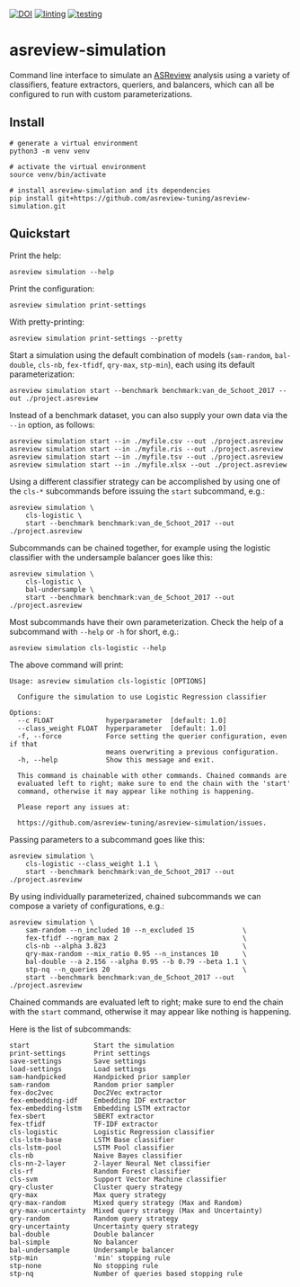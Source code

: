 [![DOI](https://zenodo.org/badge/DOI/10.5281/zenodo.8042547.svg)](https://doi.org/10.5281/zenodo.8042547)
[![linting](https://github.com/asreview-tuning/asreview-simulation/actions/workflows/linting.yml/badge.svg)](https://github.com/asreview-tuning/asreview-simulation/actions/workflows/linting.yml)
[![testing](https://github.com/asreview-tuning/asreview-simulation/actions/workflows/testing.yml/badge.svg)](https://github.com/asreview-tuning/asreview-simulation/actions/workflows/testing.yml)

# asreview-simulation

Command line interface to simulate an [ASReview](https://pypi.org/project/asreview) analysis using a variety
of classifiers, feature extractors, queriers, and balancers, which can all be configured to run with
custom parameterizations.

## Install

```shell
# generate a virtual environment
python3 -m venv venv

# activate the virtual environment
source venv/bin/activate

# install asreview-simulation and its dependencies
pip install git+https://github.com/asreview-tuning/asreview-simulation.git
```

## Quickstart

Print the help:

```shell
asreview simulation --help
```

Print the configuration:

```shell
asreview simulation print-settings
```

With pretty-printing:

```shell
asreview simulation print-settings --pretty
```

Start a simulation using the default combination of models (`sam-random`,
`bal-double`, `cls-nb`, `fex-tfidf`, `qry-max`, `stp-min`), each using its default
parameterization:

```shell
asreview simulation start --benchmark benchmark:van_de_Schoot_2017 --out ./project.asreview
```

Instead of a benchmark dataset, you can also supply your own data via the `--in` option, as follows:

```shell
asreview simulation start --in ./myfile.csv --out ./project.asreview
asreview simulation start --in ./myfile.ris --out ./project.asreview
asreview simulation start --in ./myfile.tsv --out ./project.asreview
asreview simulation start --in ./myfile.xlsx --out ./project.asreview
```

Using a different classifier strategy can be accomplished by using one of
the `cls-*` subcommands before issuing the `start` subcommand, e.g.:

```shell
asreview simulation \
    cls-logistic \
    start --benchmark benchmark:van_de_Schoot_2017 --out ./project.asreview
```

Subcommands can be chained together, for example using the logistic
classifier with the undersample balancer goes like this:

```shell
asreview simulation \
    cls-logistic \
    bal-undersample \
    start --benchmark benchmark:van_de_Schoot_2017 --out ./project.asreview
```

Most subcommands have their own parameterization. Check the help of a
subcommand with `--help` or `-h` for short, e.g.:

```shell
asreview simulation cls-logistic --help
```
The above command will print:

```shell
Usage: asreview simulation cls-logistic [OPTIONS]

  Configure the simulation to use Logistic Regression classifier

Options:
  --c FLOAT             hyperparameter  [default: 1.0]
  --class_weight FLOAT  hyperparameter  [default: 1.0]
  -f, --force           Force setting the querier configuration, even if that
                        means overwriting a previous configuration.
  -h, --help            Show this message and exit.

  This command is chainable with other commands. Chained commands are
  evaluated left to right; make sure to end the chain with the 'start'
  command, otherwise it may appear like nothing is happening.

  Please report any issues at:

  https://github.com/asreview-tuning/asreview-simulation/issues.
```

Passing parameters to a subcommand goes like this:

```shell
asreview simulation \
    cls-logistic --class_weight 1.1 \
    start --benchmark benchmark:van_de_Schoot_2017 --out ./project.asreview
```

By using individually parameterized, chained subcommands we can compose a
variety of configurations, e.g.:

```shell
asreview simulation \
    sam-random --n_included 10 --n_excluded 15            \
    fex-tfidf --ngram_max 2                               \
    cls-nb --alpha 3.823                                  \
    qry-max-random --mix_ratio 0.95 --n_instances 10      \
    bal-double --a 2.156 --alpha 0.95 --b 0.79 --beta 1.1 \
    stp-nq --n_queries 20                                 \
    start --benchmark benchmark:van_de_Schoot_2017 --out ./project.asreview
```

Chained commands are evaluated left to right; make sure to end the chain
with the `start` command, otherwise it may appear like nothing is happening.

Here is the list of subcommands:

```shell
start                Start the simulation
print-settings       Print settings
save-settings        Save settings
load-settings        Load settings
sam-handpicked       Handpicked prior sampler
sam-random           Random prior sampler
fex-doc2vec          Doc2Vec extractor
fex-embedding-idf    Embedding IDF extractor
fex-embedding-lstm   Embedding LSTM extractor
fex-sbert            SBERT extractor
fex-tfidf            TF-IDF extractor
cls-logistic         Logistic Regression classifier
cls-lstm-base        LSTM Base classifier
cls-lstm-pool        LSTM Pool classifier
cls-nb               Naive Bayes classifier
cls-nn-2-layer       2-layer Neural Net classifier
cls-rf               Random Forest classifier
cls-svm              Support Vector Machine classifier
qry-cluster          Cluster query strategy
qry-max              Max query strategy
qry-max-random       Mixed query strategy (Max and Random)
qry-max-uncertainty  Mixed query strategy (Max and Uncertainty)
qry-random           Random query strategy
qry-uncertainty      Uncertainty query strategy
bal-double           Double balancer
bal-simple           No balancer
bal-undersample      Undersample balancer
stp-min              'min' stopping rule
stp-none             No stopping rule
stp-nq               Number of queries based stopping rule
```
